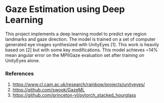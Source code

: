 # Gaze Estimation using Deep Learning

This project implements a deep learning model to predict eye region landmarks and gaze direction.
The model is trained on a set of computer generated eye images synthesized with UnityEyes [1]. This work is heavily based on [2] but with some key modifications. 
This model achieves ~14% mean angular error on the MPIIGaze evaluation set after training on UnityEyes alone.

### References

1. https://www.cl.cam.ac.uk/research/rainbow/projects/unityeyes/
2. https://github.com/swook/GazeML
3. https://github.com/princeton-vl/pytorch_stacked_hourglass
